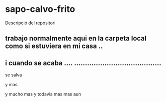 ﻿sapo-calvo-frito
================

Descripció del repositori 


trabajo normalmente aqui en la carpeta local como si estuviera en mi casa ..
-------------------------------------------------
i cuando se acaba  .... 
........................................
---------------------------------------------------------------------------------
se salva

y mas

y mucho mas
y todavia mas 
mas aun

